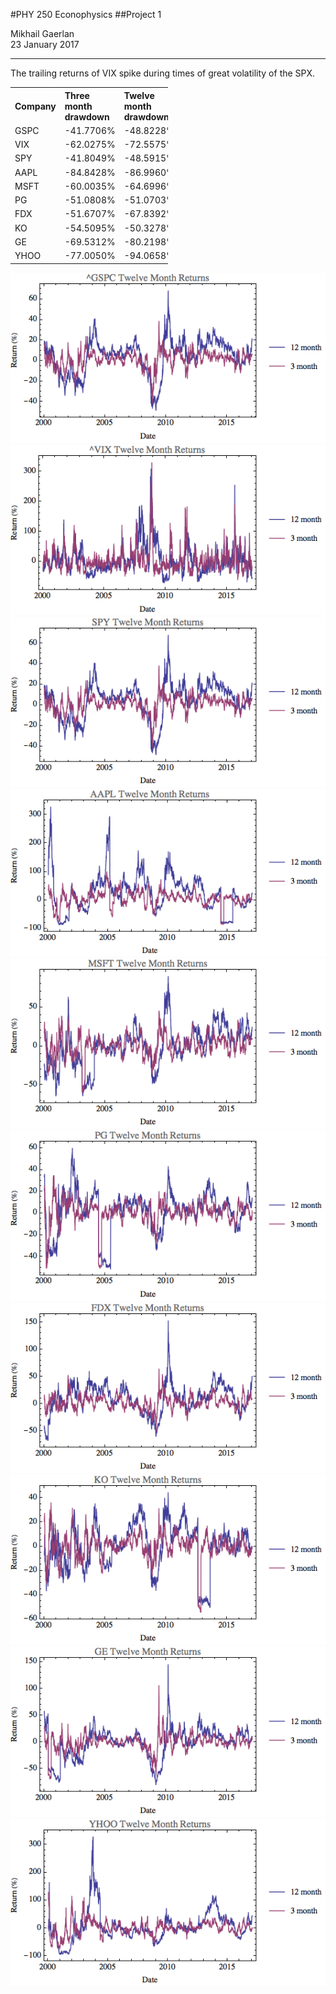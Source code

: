 <script type="text/javascript" src="http://latex.codecogs.com/latexit.js"></script>
<script type="text/javascript">
LatexIT.add('p',true);
LatexIT.add('td',true);
</script>
#PHY 250 Econophysics
##Project 1

Mikhail Gaerlan</br>
23 January 2017

---

The trailing returns of VIX spike during times of great volatility of the SPX.

<table style="width:50%;text-align:left">
	<tr>
		<th>Company</th>
		<th>Three month drawdown</th>
		<th>Twelve month drawdown</th>
	</tr>
	<tr>
		<td>GSPC</td>
		<td>-41.7706%</td>
		<td>-48.8228%</td>
	</tr>
	<tr>
		<td>VIX</td>
		<td>-62.0275%</td>
		<td>-72.5575%</td>
	</tr>
	<tr>
		<td>SPY</td>
		<td>-41.8049%</td>
		<td>-48.5915%</td>
	</tr>
	<tr>
		<td>AAPL</td>
		<td>-84.8428%</td>
		<td>-86.9960%</td>
	</tr>
	<tr>
		<td>MSFT</td>
		<td>-60.0035%</td>
		<td>-64.6996%</td>
	</tr>
	<tr>
		<td>PG</td>
		<td>-51.0808%</td>
		<td>-51.0703%</td>
	</tr>
	<tr>
		<td>FDX</td>
		<td>-51.6707%</td>
		<td>-67.8392%</td>
	</tr>
	<tr>
		<td>KO</td>
		<td>-54.5095%</td>
		<td>-50.3278%</td>
	</tr>
	<tr>
		<td>GE</td>
		<td>-69.5312%</td>
		<td>-80.2198%</td>
	</tr>
	<tr>
		<td>YHOO</td>
		<td>-77.0050%</td>
		<td>-94.0658%</td>
	</tr>
</table>


![GSPC](project_files/^GSPC_returns.png)
![VIX](project_files/^VIX_returns.png)
![SPY](project_files/SPY_returns.png)
![AAPL](project_files/AAPL_returns.png)
![MSFT](project_files/MSFT_returns.png)
![PG](project_files/PG_returns.png)
![FDX](project_files/FDX_returns.png)
![KO](project_files/KO_returns.png)
![GE](project_files/GE_returns.png)
![YHOO](project_files/YHOO_returns.png)
